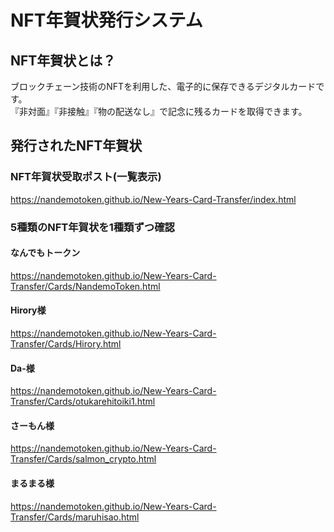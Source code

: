 # NFT年賀状発行システム

## NFT年賀状とは？  
ブロックチェーン技術のNFTを利用した、電子的に保存できるデジタルカードです。  
『非対面』『非接触』『物の配送なし』で記念に残るカードを取得できます。  

## 発行されたNFT年賀状

### NFT年賀状受取ポスト(一覧表示)
https://nandemotoken.github.io/New-Years-Card-Transfer/index.html

### 5種類のNFT年賀状を1種類ずつ確認

#### なんでもトークン
https://nandemotoken.github.io/New-Years-Card-Transfer/Cards/NandemoToken.html

#### Hirory様
https://nandemotoken.github.io/New-Years-Card-Transfer/Cards/Hirory.html

#### Da-様
https://nandemotoken.github.io/New-Years-Card-Transfer/Cards/otukarehitoiki1.html

#### さーもん様
https://nandemotoken.github.io/New-Years-Card-Transfer/Cards/salmon_crypto.html

#### まるまる様
https://nandemotoken.github.io/New-Years-Card-Transfer/Cards/maruhisao.html
